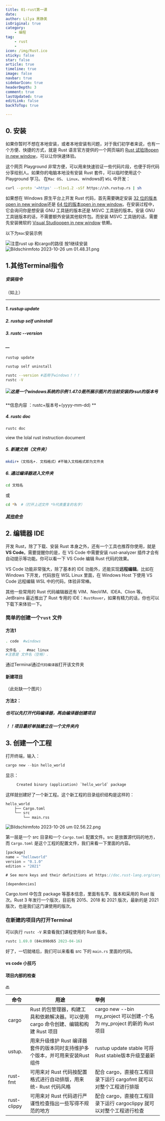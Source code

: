 ```yaml
---
title: 01-rust第一课
date: 
author: Lilya 黑静美
isOriginal: true
category: 
    - 编程
tag:
    - rust
    -
icon: /img/Rust.ico
sticky: false
star: false
article: true
timeline: true
image: false
navbar: true
sidebarIcon: true
headerDepth: 3
comment: true
lastUpdated: true
editLink: false
backToTop: true

---
```


## 0. 安装

如果你暂时不想在本地安装，或者本地安装有问题，对于我们初学者来说，也有一个方便、快捷的方式，就是 Rust 语言官方提供的一个网页端的 [Rust 试验场open in new window](https://play.rust-lang.org/?version=stable&mode=debug&edition=2021)，可以让你快速体验。



这个网页 Playground 非常方便，可以用来快速验证一些代码片段，也便于将代码分享给别人。如果你的电脑本地没有安装 Rust 套件，可以临时使用这个 Playground 学习。
在`Mac OS`、 `Linux`、windows的 `WSL` 中开发：

```bash
curl --proto '=https' --tlsv1.2 -sSf https://sh.rustup.rs | sh
```



如果想在 Windows 原生平台上开发 Rust 代码，首先需要确定安装 [32 位的版本open in new window](https://github.com/AndersonHJB/BornforthisData/blob/main/column/Rust/01/rustup-init.exe)还是 [64 位的版本open in new window](https://github.com/AndersonHJB/BornforthisData/blob/main/column/Rust/01/rustup-init_64bit.exe)。在安装过程中，它会询问你是想安装 GNU 工具链的版本还是 MSVC 工具链的版本。安装 GNU 工具链版本的话，不需要额外安装其他软件包。而安装 MSVC 工具链的话，需要先安装微软的 [Visual Studioopen in new window](https://kaisery.github.io/trpl-zh-cn/ch01-01-installation.html) 依赖。



以下为`mac`安装示例

![注意rust up 和cargo的路径](https://cdn.nlark.com/yuque/0/2023/png/39218772/1698277578713-6087c784-ba0c-4626-b3cb-57119b0c3790.png#averageHue=%23202120&clientId=ud85b67a3-b82a-4&from=paste&height=504&id=u08084f79&originHeight=970&originWidth=1320&originalType=binary&ratio=2&rotation=0&showTitle=true&size=393857&status=done&style=none&taskId=uf6e303af-3e8c-460e-9cc5-8ec8831d717&title=%E6%B3%A8%E6%84%8Frust%20up%20%E5%92%8Ccargo%E7%9A%84%E8%B7%AF%E5%BE%84&width=686 "注意rust up 和cargo的路径")
按1继续安装
![Bildschirmfoto 2023-10-26 um 01.48.31.png](./note1.assets/1698277773697-35cf5a84-5fff-482f-b4e3-b9dbea0d16f5.png)

##  1.其他Terminal指令

##### 安装指令

（如上） 

---

##### 1. rustup update

##### 2. rustup self uninstall

##### 3. rustc --version

##### __

```bash
rustup update

rustup self uninstall

rustc --version #适用于windows！！！
rustc -V
```

##### ![这是一个windows系统的示例 1.47.0是所展示图片的当前安装的rsut的版本号](https://cdn.nlark.com/yuque/0/2023/png/39218772/1698278979636-f4034022-070c-47fa-bc91-18f58db98160.png#averageHue=%23151515&clientId=ud85b67a3-b82a-4&from=drop&id=u49952e8b&originHeight=958&originWidth=1742&originalType=binary&ratio=2&rotation=0&showTitle=true&size=471046&status=done&style=none&taskId=u777302b2-b763-47af-8366-fd8a9a245a0&title=%E8%BF%99%E6%98%AF%E4%B8%80%E4%B8%AAwindows%E7%B3%BB%E7%BB%9F%E7%9A%84%E7%A4%BA%E4%BE%8B%201.47.0%E6%98%AF%E6%89%80%E5%B1%95%E7%A4%BA%E5%9B%BE%E7%89%87%E7%9A%84%E5%BD%93%E5%89%8D%E5%AE%89%E8%A3%85%E7%9A%84rsut%E7%9A%84%E7%89%88%E6%9C%AC%E5%8F%B7 "这是一个windows系统的示例 1.47.0是所展示图片的当前安装的rsut的版本号")
**信息内容 ：rustc+版本号+(yyyy-mm-dd) **

##### 4. rustc doc

```
rustc doc
```

view the lolal rust instruction document

##### 5. 新建文档（文件夹）

```bash
mkdir+（文档名+. 文档格式）#不输入文档格式即为文件夹
```

#####  6. 通过编译器进入文件夹

```bash
cd 文档名
```

 或

```bash
cd *h  #（打开上述文件 *h代表重复的名字）
```

##### [其他命令](#_项目内部的检查)



##  2. 编辑器  IDE

开发 Rust，除了下载、安装 Rust 本身之外，还有一个工具也推荐你使用，就是 **VS Code**。需要提醒你的是，在 VS Code 中需要安装 rust-analyzer 插件才会有自动提示等功能。你可以看一下 VS Code 编辑 Rust 代码的效果。

VS Code 功能非常强大，除了基本的 IDE 功能外，还能实现**远程编辑**。比如在 Windows 下开发，代码放在 WSL Linux 里面，在 Windows Host 下使用 VS Code 远程编辑 WSL 中的代码，体验非常棒。

其他一些常用的 Rust 代码编辑器还有 VIM、NeoVIM、IDEA、Clion 等。JetBrains 最近推出了 Rust 专用的 IDE：`RustRover`，如果有精力的话，你也可以下载下来体验一下。



### 简单的创建一个`rust` 文件

#### 方法1

```bash 
. code  #windows
```

```bash
文件名 . 　#mac linux
#注意是 文件名（空格）.
```

通过Terminal通过`代码编译器`打开该文件夹



#### 新建项目

（此处缺一个图片）



#### 方法2：

##### 也可以先打开代码编译器，再由编译器创建项目

##### ！！项目最好单独建立在一个文件夹内



## 3. 创建一个工程

打开终端，输入：

```rust
cargo new --bin hello_world 
```

显示：

```rust
     Created binary (application) `hello_world` package
```

这样就创建好了一个新工程。这个新工程的目录组织结构是这样的：

```bash
hello_world
    ├── Cargo.toml
    └── src
        └── main.rss
```

![Bildschirmfoto 2023-10-26 um 02.56.22.png](./note1.assets/1698281890789-05ae81a1-668f-4b22-bff1-91a95f8e1d8f.png)

第一层是一个 src 目录和一个 `Cargo.toml` 配置文件。src 是放置源代码的地方，而 `Cargo.toml` 是这个工程的配置文件，我们来看一下里面的内容。

```rust
[package]
name = "helloworld"
version = "0.1.0"
edition = "2021"

# See more keys and their definitions at https://doc.rust-lang.org/cargo/reference/manifest.html

[dependencies]
```

Cargo.toml 中包含 package 等基本信息，里面有名字、版本和采用的 Rust 版次。Rust 3 年发行一个版次，目前有 2015、2018 和 2021 版次，最新的是 2021 版次，也是我们这门课使用的版次。



### 在新建的项目内打开Terminal

可以执行 `rustc -V` 来查看我们课程使用的 Rust 版本。

```rust
rustc 1.69.0 (84c898d65 2023-04-16)
```

好了，一切就绪后，我们可以来看看 src 下的 `main.rs` 里面的代码。



#### vs code 小技巧





#### 项目内部的检查

[🔙](#_其他命令)

| 命令        | 用途                                                         | 举例                                                         |
| ----------- | ------------------------------------------------------------ | :----------------------------------------------------------- |
| cargo       | Rust 的包管理器，构建工具和依赖解决器。可以使用 cargo 命令创建、编辑和构建 Rust 项目 | cargo new --bin my_project 可以创建-个名为 my_project 的新的 Rust 项目 |
| ustup.      | 用来升级维护 Rust 编译器套件的版本同时支持维护多个版本，并可用来安装Rust 组件 | rustup update stable 可将 Rust stable版本升级至最新          |
| rust-fmt    | 可用来对 Rust 代码按配置格式进行自动排版，用来统- Rust 代码风格 | 配合 cargo，直接在工程目录下运行 cargofmt 就可以对整个工程进行排版 |
| rust-clippy | 可用来对 Rust 代码进行严谨性检查指出一些写得不规范的地方     | 配合 cargo，直接在工程目录下运行 cargoclippy 就可以对整个工程进行检查 |



 
